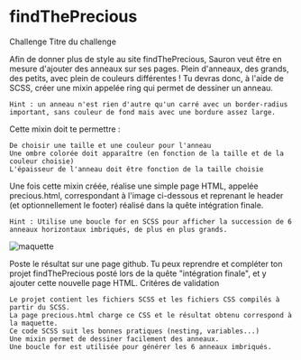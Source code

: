# findThePrecious
Challenge
Titre du challenge

Afin de donner plus de style au site findThePrecious, Sauron veut être en mesure d'ajouter des anneaux sur ses pages. Plein d'anneaux, des grands, des petits, avec plein de couleurs différentes !
Tu devras donc, à l'aide de SCSS, créer une mixin appelée ring qui permet de dessiner un anneau.

    Hint : un anneau n'est rien d'autre qu'un carré avec un border-radius important, sans couleur de fond mais avec une bordure assez large.

Cette mixin doit te permettre :

    De choisir une taille et une couleur pour l'anneau
    Une ombre colorée doit apparaître (en fonction de la taille et de la couleur choisie)
    L'épaisseur de l'anneau doit être fonction de la taille choisie

Une fois cette mixin créée, réalise une simple page HTML, appelée precious.html, correspondant à l'image ci-dessous et reprenant le header (et optionnellement le footer) réalisé dans la quête intégration finale.

    Hint : Utilise une boucle for en SCSS pour afficher la succession de 6 anneaux horizontaux imbriqués, de plus en plus grands.

<img src="http://images.innoveduc.fr/integration_precious_scss.png" alt="maquette">

Poste le résultat sur une page github. Tu peux reprendre et compléter ton projet findThePrecious posté lors de la quête "intégration finale", et y ajouter cette nouvelle page HTML.
Critéres de validation

    Le projet contient les fichiers SCSS et les fichiers CSS compilés à partir du SCSS.
    La page precious.html charge ce CSS et le résultat obtenu correspond à la maquette.
    Ce code SCSS suit les bonnes pratiques (nesting, variables...)
    Une mixin permet de dessiner facilement des anneaux.
    Une boucle for est utilisée pour générer les 6 anneaux imbriqués.

